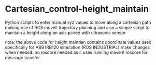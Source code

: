 # Cartesian_control-height_maintain
Python scripts to enter manual xyz values to move along a cartesian path making use of ROS moveit trajectory planning and also a simple script to maintain a height  along an axis paired with ultrasonic sensor

note:
the above code for height maintian contains coordinate values used specifically for ABB IRB120 simulation (ROS INDUSTRIAL) make changes when needed.
no roscore needed as it uses running move it roscore for message transfer
